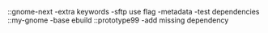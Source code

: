 ::gnome-next
-extra keywords
-sftp use flag
-metadata
-test dependencies
::my-gnome
-base ebuild
::prototype99
-add missing dependency
